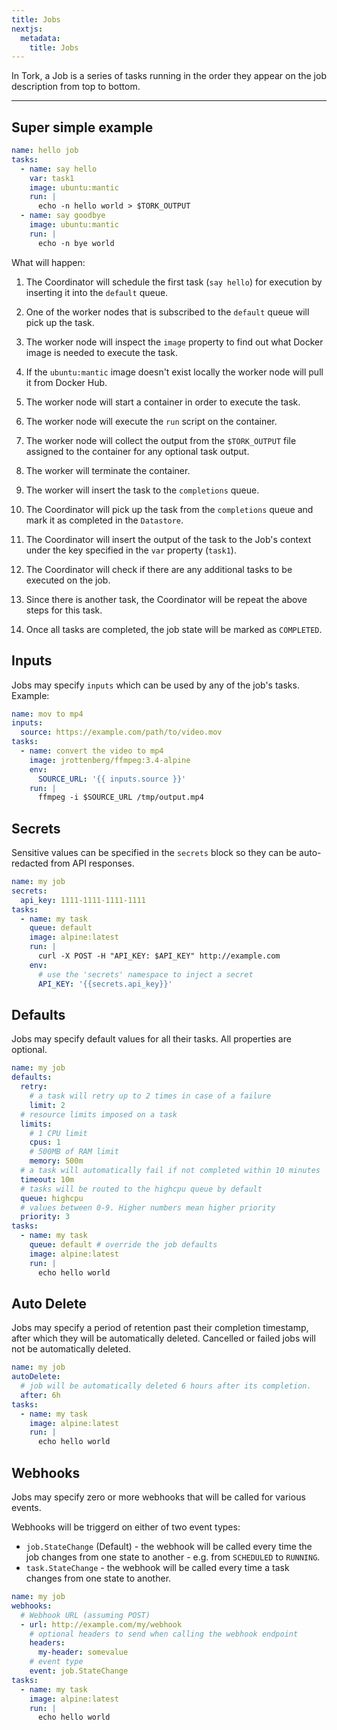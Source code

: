 ```yaml
---
title: Jobs
nextjs:
  metadata:
    title: Jobs
---
```


In Tork, a Job is a series of tasks running in the order they appear on the job description from top to bottom.

---

## Super simple example

```yaml
name: hello job
tasks:
  - name: say hello
    var: task1
    image: ubuntu:mantic
    run: |
      echo -n hello world > $TORK_OUTPUT
  - name: say goodbye
    image: ubuntu:mantic
    run: |
      echo -n bye world
```

What will happen:

1. The Coordinator will schedule the first task (`say hello`) for execution by inserting it into the `default` queue.

2. One of the worker nodes that is subscribed to the `default` queue will pick up the task.

3. The worker node will inspect the `image` property to find out what Docker image is needed to execute the task.

4. If the `ubuntu:mantic` image doesn't exist locally the worker node will pull it from Docker Hub.

5. The worker node will start a container in order to execute the task.

6. The worker node will execute the `run` script on the container.

7. The worker node will collect the output from the `$TORK_OUTPUT` file assigned to the container for any optional task output.

8. The worker will terminate the container.

9. The worker will insert the task to the `completions` queue.

10. The Coordinator will pick up the task from the `completions` queue and mark it as completed in the `Datastore`.

11. The Coordinator will insert the output of the task to the Job's context under the key specified in the `var` property (`task1`).

12. The Coordinator will check if there are any additional tasks to be executed on the job.

13. Since there is another task, the Coordinator will be repeat the above steps for this task.

14. Once all tasks are completed, the job state will be marked as `COMPLETED`.

## Inputs

Jobs may specify `inputs` which can be used by any of the job's tasks. Example:

```yaml
name: mov to mp4
inputs:
  source: https://example.com/path/to/video.mov
tasks:
  - name: convert the video to mp4
    image: jrottenberg/ffmpeg:3.4-alpine
    env:
      SOURCE_URL: '{{ inputs.source }}'
    run: |
      ffmpeg -i $SOURCE_URL /tmp/output.mp4
```

## Secrets

Sensitive values can be specified in the `secrets` block so they can be auto-redacted from API responses.

```yaml
name: my job
secrets:
  api_key: 1111-1111-1111-1111
tasks:
  - name: my task
    queue: default
    image: alpine:latest
    run: |
      curl -X POST -H "API_KEY: $API_KEY" http://example.com
    env:
      # use the 'secrets' namespace to inject a secret
      API_KEY: '{{secrets.api_key}}'
```

## Defaults

Jobs may specify default values for all their tasks. All properties are optional.

```yaml
name: my job
defaults:
  retry:
    # a task will retry up to 2 times in case of a failure
    limit: 2
  # resource limits imposed on a task
  limits:
    # 1 CPU limit
    cpus: 1
    # 500MB of RAM limit
    memory: 500m
  # a task will automatically fail if not completed within 10 minutes
  timeout: 10m
  # tasks will be routed to the highcpu queue by default
  queue: highcpu
  # values between 0-9. Higher numbers mean higher priority
  priority: 3
tasks:
  - name: my task
    queue: default # override the job defaults
    image: alpine:latest
    run: |
      echo hello world
```

## Auto Delete

Jobs may specify a period of retention past their completion timestamp, after which they will be automatically deleted. Cancelled or failed jobs will not be automatically deleted.

```yaml
name: my job
autoDelete:
  # job will be automatically deleted 6 hours after its completion.
  after: 6h
tasks:
  - name: my task
    image: alpine:latest
    run: |
      echo hello world
```

## Webhooks

Jobs may specify zero or more webhooks that will be called for various events.

Webhooks will be triggerd on either of two event types:

- `job.StateChange` (Default) - the webhook will be called every time the job changes from one state to another - e.g. from `SCHEDULED` to `RUNNING`.
- `task.StateChange` - the webhook will be called every time a task changes from one state to another.

```yaml
name: my job
webhooks:
  # Webhook URL (assuming POST)
  - url: http://example.com/my/webhook
    # optional headers to send when calling the webhook endpoint
    headers:
      my-header: somevalue
    # event type
    event: job.StateChange
tasks:
  - name: my task
    image: alpine:latest
    run: |
      echo hello world
```
